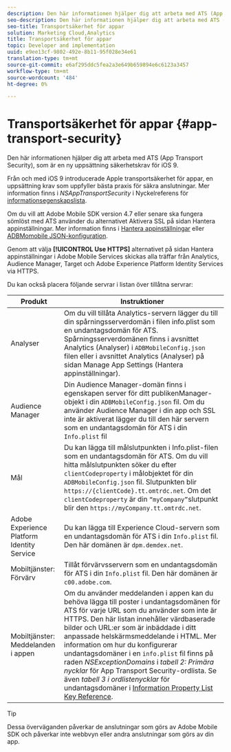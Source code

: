 ```yaml
---
description: Den här informationen hjälper dig att arbeta med ATS (App Transport Security), som är en ny uppsättning säkerhetskrav för iOS 9.
seo-description: Den här informationen hjälper dig att arbeta med ATS (App Transport Security), som är en ny uppsättning säkerhetskrav för iOS 9.
seo-title: Transportsäkerhet för appar
solution: Marketing Cloud,Analytics
title: Transportsäkerhet för appar
topic: Developer and implementation
uuid: e9ee13cf-9802-492e-8b11-95f028e34e61
translation-type: tm+mt
source-git-commit: e6af295ddc5fea2a3e649b659894e6c6123a3457
workflow-type: tm+mt
source-wordcount: '484'
ht-degree: 0%

---
```



# Transportsäkerhet för appar {#app-transport-security}

Den här informationen hjälper dig att arbeta med ATS (App Transport Security), som är en ny uppsättning säkerhetskrav för iOS 9.

Från och med iOS 9 introducerade Apple transportsäkerhet för appar, en uppsättning krav som uppfyller bästa praxis för säkra anslutningar. Mer information finns i *NSAppTransportSecurity* i Nyckelreferens för [informationsegenskapslista](https://developer.apple.com/library/prerelease/ios/technotes/App-Transport-Security-Technote/).

Om du vill att Adobe Mobile SDK version 4.7 eller senare ska fungera sömlöst med ATS använder du alternativet Aktivera SSL på sidan Hantera appinställningar. Mer information finns i [Hantera appinställningar](/help/using/c-manage-app-settings/c-manage-app-settings.md) eller [ADBMomobile JSON-konfiguration](/help/ios/configuration/json-config/json-config.md).

Genom att välja **[!UICONTROL Use HTTPS]** alternativet på sidan Hantera appinställningar i Adobe Mobile Services skickas alla träffar från Analytics, Audience Manager, Target och Adobe Experience Platform Identity Services via HTTPS.

Du kan också placera följande servrar i listan över tillåtna servrar:

| Produkt | Instruktioner |
|--- |--- |
| Analyser | Om du vill tillåta Analytics-servern lägger du till din spårningsserverdomän i filen info.plist som en undantagsdomän för ATS.  Spårningsserverdomänen finns i avsnittet Analytics (Analyser) i `ADBMobileConfig.json` filen eller i avsnittet Analytics (Analyser) på sidan Manage App Settings (Hantera appinställningar). |
| Audience Manager | Din Audience Manager-domän finns i egenskapen server för ditt publikenManager-objekt i din `ADBMobileConfig.json` fil.  Om du använder Audience Manager i din app och SSL inte är aktiverat lägger du till den här servern som en undantagsdomän för ATS i din `Info.plist` fil |
| Mål | Du kan lägga till målslutpunkten i Info.plist-filen som en undantagsdomän för ATS.  Om du vill hitta målslutpunkten söker du efter `clientCodeproperty` i målobjektet för din `ADBMobileConfig.json` fil. Slutpunkten blir `https://{clientCode}.tt.omtrdc.net`.  Om det `clientCodeproperty` är din `“myCompany”`slutpunkt blir den `https://myCompany.tt.omtrdc.net`. |
| Adobe Experience Platform Identity Service | Du kan lägga till Experience Cloud-servern som en undantagsdomän för ATS i din `Info.plist` fil. Den här domänen är `dpm.demdex.net`. |
| Mobiltjänster: Förvärv | Tillåt förvärvsservern som en undantagsdomän för ATS i din `Info.plist` fil. Den här domänen är `c00.adobe.com`. |
| Mobiltjänster: Meddelanden i appen | Om du använder meddelanden i appen kan du behöva lägga till poster i undantagsdomänen för ATS för varje URL som du använder som inte är HTTPS. Den här listan innehåller värdbaserade bilder och URL:er som är inbäddade i ditt anpassade helskärmsmeddelande i HTML.  Mer information om hur du konfigurerar undantagsdomäner i en `info.plist` fil finns på raden *NSExceptionDomains* i *tabell 2: Primära nycklar* för App Transport Security-ordlista. Se även *tabell 3 i ordlistenycklar* för undantagsdomäner i [Information Property List Key Reference](https://developer.apple.com/library/prerelease/ios/technotes/App-Transport-Security-Technote/). |

>[!TIP]
>
>Dessa överväganden påverkar de anslutningar som görs av Adobe Mobile SDK och påverkar inte webbvyn eller andra anslutningar som görs av din app.

